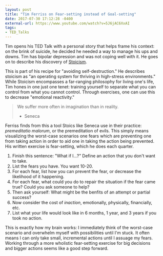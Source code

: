 ```yaml
---
layout: post
title: "Tim Ferriss on Fear-setting instead of Goal-setting"
date: 2017-07-30 17:12:28 -0400
external-url: https://www.youtube.com/watch?v=5J6jAC6XxAI
tags:
- TED_Talks
---
```


Tim opens his TED Talk with a personal story that helps frame his context:
on the brink of suicide, he decided he needed a way to manage his ups and
downs. Tim has bipolar depression and was not coping well with it. He goes
on to describe his discovery of [Stoicism](https://en.wikipedia.org/wiki/Stoicism).

This is part of his recipe for "avoiding self-destruction." He describes
stoicism as "an operating system for thriving in high-stress environments."
While Stoicism encompasses a far-ranging philosophy for living one's life,
Tim hones in one just one tenet: training yourself to separate what you
can control from what you cannot control. Through exercises, one can use
this to decrease "emotional reactivity."

> We suffer more often in imagination than in reality.
>
> - Seneca

Ferriss finds from this a tool Stoics like Seneca use in their practice:
_premeditatio malorum_, or the premeditation of evils. This simply means
visualizing the worst-case scenarios one fears which are preventing one
from taking action in order to aid one in taking the action being
prevented. His written exercise is fear-setting, which he does each quarter.

1. Finish this sentence: "What if I...?" Define an action that you don't want to take.
2. List the fears you have. You want 10-20.
3. For each fear, list how you can prevent the fear, or decrease the
   likelihood of it happening.
4. For each fear, what could you do to repair the situation if the fear
   came true? Could you ask someone to help?
5. Then ask yourself: What might be the benfits of an attempt or partial success?
6. Now consider the cost of _inaction_, emotionally, physically, financially, etc.
7. List what your life would look like in 6 months, 1 year, and 3 years if
   you took no action.

This is exactly how my brain works: I immediately think of the worst-case
scenario and overwhelm myself with possibilities until I'm stuck. It often
means I can only take small, incremental actions until I assuage my fears.
Working through a more wholistic fear-setting exercise for big decisions
and bigger actions seems like a good step forward.
